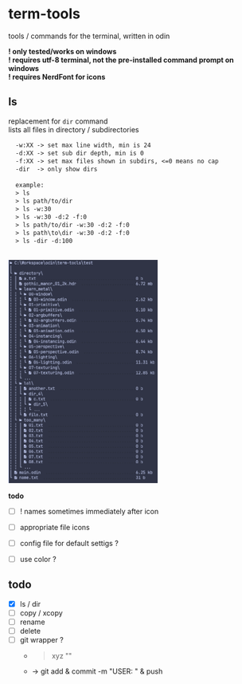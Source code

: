 # term-tools

tools / commands for the terminal, written in odin <br>

__! only tested/works on windows__ <br>
__! requires utf-8 terminal, not the pre-installed command prompt on windows__ <br>
__! requires NerdFont for icons__

## ls
replacement for `dir` command <br>
lists all files in directory / subdirectories <br>
```
  -w:XX -> set max line width, min is 24
  -d:XX -> set sub dir depth, min is 0
  -f:XX -> set max files shown in subdirs, <=0 means no cap
  -dir  -> only show dirs
  
  example:
  > ls
  > ls path/to/dir
  > ls -w:30 
  > ls -w:30 -d:2 -f:0
  > ls path/to/dir -w:30 -d:2 -f:0
  > ls path\to\dir -w:30 -d:2 -f:0
  > ls -dir -d:100
```
<br>
<img src="https://github.com/phil-stein/term-tools/blob/main/files/ls_04.PNG" alt="logo" width="300">
<br>

__todo__
  - [ ] ! names sometimes immediately after icon
  - [ ] appropriate file icons 
  - [ ] config file for default settigs ?
  - [ ] use color ?


## todo
  - [x] ls / dir
  - [ ] copy / xcopy
  - [ ] rename
  - [ ] delete
  - [ ] git wrapper ?
    - > xyz "<message>"
    - -> git add & commit -m "USER: <message>" & push 
